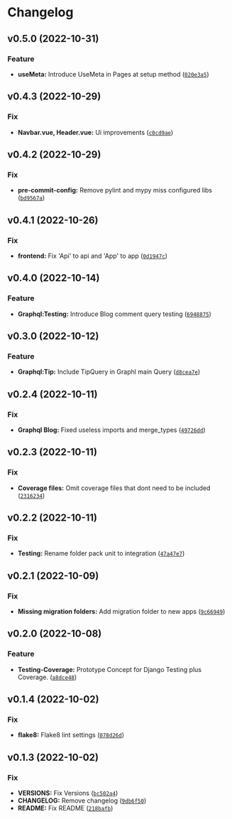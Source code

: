 # Changelog

<!--next-version-placeholder-->

## v0.5.0 (2022-10-31)
### Feature
* **useMeta:** Introduce UseMeta in Pages at setup method ([`020e3a5`](https://github.com/vasilistotskas/grooveShop/commit/020e3a5234adedd6b658cbb4c3e658238b9c6342))

## v0.4.3 (2022-10-29)
### Fix
* **Navbar.vue, Header.vue:** Ui improvements ([`c0cd9ae`](https://github.com/vasilistotskas/grooveShop/commit/c0cd9aed6b4f53c3984d9c2c05fb0b4816155738))

## v0.4.2 (2022-10-29)
### Fix
* **pre-commit-config:** Remove pylint and mypy miss configured libs ([`bd9567a`](https://github.com/vasilistotskas/grooveShop/commit/bd9567a87ac23a44223e27c7f9845de678bbacf0))

## v0.4.1 (2022-10-26)
### Fix
* **frontend:** Fix 'Api' to api and 'App' to app ([`0d1947c`](https://github.com/vasilistotskas/grooveShop/commit/0d1947cacf655edbcb6067b52a55b82e9c37e555))

## v0.4.0 (2022-10-14)
### Feature
* **Graphql:Testing:** Introduce Blog comment query testing ([`6948875`](https://github.com/vasilistotskas/grooveShop/commit/694887598dfb365de04a358629e9163f19791f70))

## v0.3.0 (2022-10-12)
### Feature
* **Graphql:Tip:** Include TipQuery in Graphl main Query ([`d8cea7e`](https://github.com/vasilistotskas/grooveShop/commit/d8cea7e86036bd2ccf969f3628e339672393423c))

## v0.2.4 (2022-10-11)
### Fix
* **Graphql Blog:** Fixed useless imports and merge_types ([`49726dd`](https://github.com/vasilistotskas/grooveShop/commit/49726dd0ee301a215d94d57ed5742dc9c6f46ebc))

## v0.2.3 (2022-10-11)
### Fix
* **Coverage files:** Omit coverage files that dont need to be included ([`2316234`](https://github.com/vasilistotskas/grooveShop/commit/2316234a3159a6c0447351b6f3ba5bc71d6bc62e))

## v0.2.2 (2022-10-11)
### Fix
* **Testing:** Rename folder pack unit to integration ([`47a47e7`](https://github.com/vasilistotskas/grooveShop/commit/47a47e763dbea1928bfca58b2d8db3de6cc6141b))

## v0.2.1 (2022-10-09)
### Fix
* **Missing migration folders:** Add migration folder to new apps ([`9c66949`](https://github.com/vasilistotskas/grooveShop/commit/9c6694955966690c5d1d7b345b3ef95b26f0c9dc))

## v0.2.0 (2022-10-08)
### Feature
* **Testing-Coverage:** Prototype Concept for Django Testing plus Coverage. ([`a8dce48`](https://github.com/vasilistotskas/grooveShop/commit/a8dce480bfe8fdfccf9ed39613b412a6af29783b))

## v0.1.4 (2022-10-02)
### Fix
* **flake8:** Flake8 lint settings ([`078d26d`](https://github.com/vasilistotskas/grooveShop/commit/078d26db8af8c3413dc048b9e42eebe6f7770e56))

## v0.1.3 (2022-10-02)
### Fix
* **VERSIONS:** Fix Versions ([`bc502a4`](https://github.com/vasilistotskas/grooveShop/commit/bc502a4b334b8e6b428365209351fd35f9471632))
* **CHANGELOG:** Remove changelog ([`9db6f50`](https://github.com/vasilistotskas/grooveShop/commit/9db6f502d5ad7a4920b762a3900478f8505fd7dc))
* **README:** Fix README ([`218bafb`](https://github.com/vasilistotskas/grooveShop/commit/218bafb128e47c21df136304a8a0005ab67766c2))
